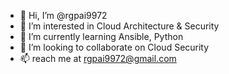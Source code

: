 - 👋 Hi, I’m @rgpai9972
- 👀 I’m interested in Cloud Architecture & Security
- 🌱 I’m currently learning Ansible, Python
- 💞️ I’m looking to collaborate on Cloud Security
- 📫 reach me at rgpai9972@gmail.com

<!---
rgpai9972/rgpai9972 is a ✨ special ✨ repository because its `README.md` (this file) appears on your GitHub profile.
You can click the Preview link to take a look at your changes.
--->
